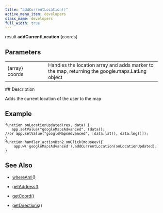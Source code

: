 ```yaml
---
title: "addCurrentLocation()"
active_menu_item: developers
class_name: developers
full_width: true
---
```



result **addCurrentLocation** (coords)

## Parameters

<table>
<tr>
<td width="169">
{array} coords

</td>
<td width="17">
</td>
<td width="694">
Handles the location array and adds marker to the map, returning the google.maps.LatLng object

</td>
</tr>
</table>
## Description

Adds the current location of the user to the map

## **Example**

    function onLocationUpdated(res, data) {
       app.setValue("googleMapsAdvanced", (data)); 
    //or app.setValue("googleMapsAdvanced", [data.lat(), data.lng()]);
    }
    function handler_actionBtn2_onClick(mouseev){
        app.w('googleMapsAdvanced').addCurrentLocation(onLocationUpdated);
    }
   

## **See Also**

 - [whereAmI()](whereami)

 - [getAddress()](getaddress)

 - [getCoord()](getcoord)

 - [getDirections()](getdirections)

